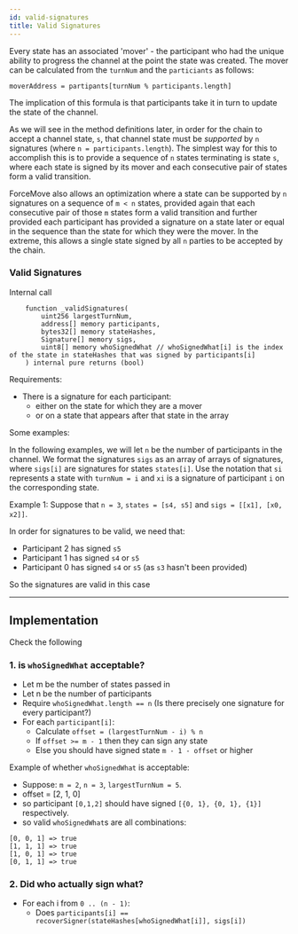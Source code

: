 ```yaml
---
id: valid-signatures
title: Valid Signatures
---
```


Every state has an associated 'mover' - the participant who had the unique ability to progress the channel at the point the state was created.
The mover can be calculated from the `turnNum` and the `particiants` as follows:

```solidity
moverAddress = partipants[turnNum % participants.length]
```

The implication of this formula is that participants take it in turn to update the state of the channel.

As we will see in the method definitions later, in order for the chain to accept a channel state, `s`, that channel state must be _supported_ by `n` signatures (where `n = participants.length`).
The simplest way for this to accomplish this is to provide a sequence of `n` states terminating is state `s`, where each state is signed by its mover and each consecutive pair of states form a valid transition.

ForceMove also allows an optimization where a state can be supported by `n` signatures on a sequence of `m < n` states, provided again that each consecutive pair of those `m` states form a valid transition and further provided each participant has provided a signature on a state later or equal in the sequence than the state for which they were the mover.
In the extreme, this allows a single state signed by all `n` parties to be accepted by the chain.

### Valid Signatures

Internal call

```solidity
    function _validSignatures(
        uint256 largestTurnNum,
        address[] memory participants,
        bytes32[] memory stateHashes,
        Signature[] memory sigs,
        uint8[] memory whoSignedWhat // whoSignedWhat[i] is the index of the state in stateHashes that was signed by participants[i]
    ) internal pure returns (bool)
```

Requirements:

- There is a signature for each participant:
  - either on the state for which they are a mover
  - or on a state that appears after that state in the array

Some examples:

In the following examples, we will let `n` be the number of participants in the channel.
We format the signatures `sigs` as an array of arrays of signatures, where `sigs[i]` are signatures for states `states[i]`.
Use the notation that `si` represents a state with `turnNum = i` and `xi` is a signature of participant `i` on the corresponding state.

Example 1: Suppose that `n = 3`, `states = [s4, s5]` and `sigs = [[x1], [x0, x2]]`.

In order for signatures to be valid, we need that:

- Participant 2 has signed `s5`
- Participant 1 has signed `s4` or `s5`
- Participant 0 has signed `s4` or `s5` (as `s3` hasn't been provided)

So the signatures are valid in this case

---

## Implementation

Check the following

### 1. is `whoSignedWhat` acceptable?

- Let m be the number of states passed in
- Let n be the number of participants
- Require `whoSignedWhat.length == n` (Is there precisely one signature for every participant?)
- For each `participant[i]`:
  - Calculate `offset = (largestTurnNum - i) % n`
  - If `offset >= m - 1` then they can sign any state
  - Else you should have signed state `m - 1 - offset` or higher

Example of whether `whoSignedWhat` is acceptable:

- Suppose: `m = 2`, `n = 3`, `largestTurnNum = 5`.
- offset = [2, 1, 0]
- so participant `[0,1,2]` should have signed `[{0, 1}, {0, 1}, {1}]` respectively.
- so valid `whoSignedWhat`s are all combinations:

```
[0, 0, 1] => true
[1, 1, 1] => true
[1, 0, 1] => true
[0, 1, 1] => true
```

### 2. Did who actually sign what?

- For each i from `0 .. (n - 1)`:
  - Does `participants[i] == recoverSigner(stateHashes[whoSignedWhat[i]], sigs[i])`
